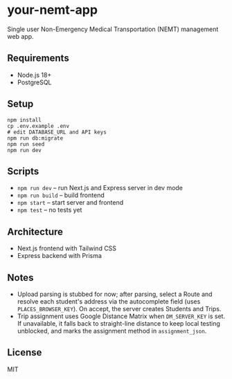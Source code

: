 # your-nemt-app

Single user Non-Emergency Medical Transportation (NEMT) management web app.

## Requirements
- Node.js 18+
- PostgreSQL

## Setup
```
npm install
cp .env.example .env
# edit DATABASE_URL and API keys
npm run db:migrate
npm run seed
npm run dev
```

## Scripts
- `npm run dev` – run Next.js and Express server in dev mode
- `npm run build` – build frontend
- `npm start` – start server and frontend
- `npm test` – no tests yet

## Architecture
- Next.js frontend with Tailwind CSS
- Express backend with Prisma

## Notes
- Upload parsing is stubbed for now; after parsing, select a Route and resolve each student's address via the autocomplete field (uses `PLACES_BROWSER_KEY`). On accept, the server creates Students and Trips.
- Trip assignment uses Google Distance Matrix when `DM_SERVER_KEY` is set. If unavailable, it falls back to straight-line distance to keep local testing unblocked, and marks the assignment method in `assignment_json`.

## License
MIT
